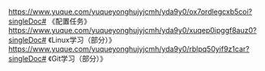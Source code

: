 https://www.yuque.com/yuqueyonghujyjcmh/yda9y0/ox7ordlegcxb5coi?singleDoc# 《配置任务》
https://www.yuque.com/yuqueyonghujyjcmh/yda9y0/xuqep0ipggf8auz0?singleDoc# 《Linux学习（部分）》
https://www.yuque.com/yuqueyonghujyjcmh/yda9y0/rblpq50yif9z1car?singleDoc# 《Git学习（部分）》
